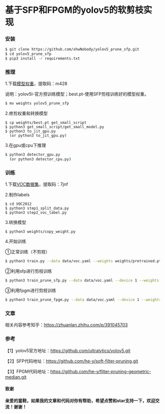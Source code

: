 # 基于SFP和FPGM的yolov5的软剪枝实现

### 安装

```sh
$ git clone https://github.com/xhwNobody/yolov5_prune_sfp.git
$ cd yolov5_prune_sfp
$ pip3 install -r requirements.txt
```

### 推理

1.下载[模型权重](https://pan.baidu.com/s/16xHcdYqagctedT2DjLBtCw)，提取码：m428

说明：yolov5l-官方预训练模型；best.pt-使用SFP剪枝训练好的模型权重。

```sh
$ mv weights yolov5_prune_sfp
```

2.修剪权重和转换模型

```shell
$ cp weights/best.pt get_small_script
$ python3 get_small_script/get_small_model.py
$ python3 to_jit_gpu.py
  (or python3 to_jit_gpu.py)
```

3.在gpu或cpu下推理

```sh
$ python3 detector_gpu.py 
  (or python3 detector_cpu.py)
```

### 训练

1.下载[VOC数据集](https://pan.baidu.com/s/12ncD6qfj8WsGotmB8vlm7g)，提取码：7jnf 

2.制作labels

```shell
$ cd VOC2012
$ python3 step1_split_data.py
$ python3 step2_voc_label.py
```

3.转换模型

```
$ python3 weights/copy_weight.py
```

4.开始训练

①正常训练（不剪枝）

```sh
$ python3 train.py --data data/voc.yaml --weights weights/pretrained.pt --epoch 50 --device 0 --hyp data/hyp.finetune.yaml
```

②利用sfp进行剪枝训练

```sh
$ python3 train_prune_sfp.py --data data/voc.yaml --device 1 --weights weights/pretrained.pt --hyp data/hyp.finetune.yaml
```

③利用fpgm进行剪枝训练

```sh
$ python3 train_prune_fpgm.py --data data/voc.yaml --device 1 --weights weights/pretrained.pt --hyp data/hyp.finetune.yaml
```

### 文章

相关内容参考知乎：https://zhuanlan.zhihu.com/p/391045703

### 参考

【1】yolov5官方地址：https://github.com/ultralytics/yolov5.git

【2】SFP代码地址：https://github.com/he-y/soft-filter-pruning.git

【3】FPGM代码地址：https://github.com/he-y/filter-pruning-geometric-median.git

#### 致谢

**亲爱的童鞋，如果我的文章和代码对你有帮助，希望点赞和star支持一下，欢迎交流！谢谢！**